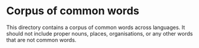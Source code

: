 # Corpus of common words

This directory contains a corpus of common words across languages. It should not
include proper nouns, places, organisations, or any other words that are not
common words.
